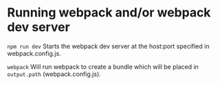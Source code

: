 # Running webpack and/or webpack dev server

`npm run dev`
Starts the webpack dev server at the host:port specified in webpack.config.js.

`webpack`
Will run webpack to create a bundle which will be placed in `output.path` (webpack.config.js).
